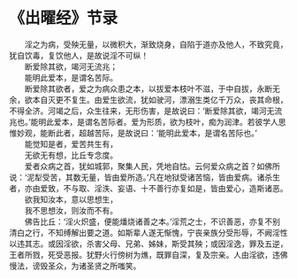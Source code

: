 # 《出曜经》节录
　　淫之为病，受殃无量，以微积大，渐致烧身，自陷于道亦及他人，不致究竟，犹自饮毒，复饮他人，是故说淫不可纵！  
　　断爱除其欲，竭河无流兆；  
　　能明此爱本，是谓名苦际。  
　　断爱除其欲者，爱之为病众患之本，以拔爱本枝叶不滋，于中自拔，永断无余，欲本自灭更不复生。由爱生欲流，犹如驶河，漂溺生类亿千万众，丧其命根，不得全济。河竭之后，众生往来，无形伤害，是故说曰：‘断爱除其欲，竭河无流兆也。’能明此爱本，是谓名苦际者。爱为形质，欲为枝叶，痴为润津。若彼学人思惟妙观，能断此者，超越苦际，是故说曰：‘能明此爱本，是谓名苦际也。’  
　　能觉知是者，爱苦共生有，  
　　无欲无有想，比丘专念度。  
　　爱者众病之首，犹如城郭，聚集人民，凭地自怙。云何爱众病之首？如佛所说：‘泥犁受苦，其数无量，皆由爱所造。’凡在地狱受诸苦恼，皆由爱病。诸杀生者，亦由爱致，不与取、淫泆、妄语、十不善行亦复如是，皆由爱心，造斯诸恶。  
　　欲我知汝本，意以思想生，  
　　我不思想汝，则汝而不有。  
　　佛告比丘：‘淫火炽盛，便能燔烧诸善之本。’淫荒之士，不识善恶，亦复不别清白之行，不知缚解出要之道。如斯辈人遂无惭愧，宁丧亲族分受形辱，不阙淫性以违其志。或因淫欲，杀害父母、兄弟、姊妹，斯受其殃；或因淫逸，罪及五逆，王者所戮，死受恶报。犹野火行傍树为燋，既罪自深，复及宗亲。人由淫欲，违佛慢法，谤毁圣众，为诸圣贤之所嗤笑。  